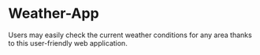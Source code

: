 # Weather-App
Users may easily check the current weather conditions for any area thanks to this user-friendly web application.
